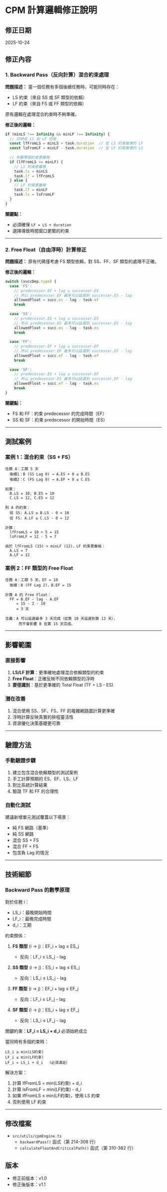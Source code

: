 # CPM 計算邏輯修正說明

## 修正日期
2025-10-24

## 修正內容

### 1. Backward Pass（反向計算）混合約束處理

**問題描述：**
當一個任務有多個後續任務時，可能同時存在：
- LS 約束（來自 SS 或 SF 類型的依賴）
- LF 約束（來自 FS 或 FF 類型的依賴）

原有邏輯在處理混合約束時不夠準確。

**修正後的邏輯：**

```typescript
if (minLS !== Infinity && minLF !== Infinity) {
  // 同時有 LS 和 LF 約束
  const lfFromLS = minLS + task.duration  // 從 LS 約束推導的 LF
  const lsFromLF = minLF - task.duration  // 從 LF 約束推導的 LS
  
  // 判斷哪個約束更嚴格
  if (lfFromLS <= minLF) {
    // LS 約束更嚴格
    task.ls = minLS
    task.lf = lfFromLS
  } else {
    // LF 約束更嚴格
    task.lf = minLF
    task.ls = lsFromLF
  }
}
```

**關鍵點：**
- 必須確保 `LF = LS + duration`
- 選擇導致時間窗口更緊的約束

---

### 2. Free Float（自由浮時）計算修正

**問題描述：**
原有代碼僅考慮 FS 類型依賴，對 SS、FF、SF 類型的處理不正確。

**修正後的邏輯：**

```typescript
switch (succDep.type) {
  case 'FS':
    // predecessor.EF + lag ≤ successor.ES
    // 所以 predecessor.EF 最多可以延遲到 successor.ES - lag
    allowedFloat = succ.es - lag - task.ef
    break
    
  case 'SS':
    // predecessor.ES + lag ≤ successor.ES
    // 所以 predecessor.ES 最多可以延遲到 successor.ES - lag
    allowedFloat = succ.es - lag - task.es
    break
    
  case 'FF':
    // predecessor.EF + lag ≤ successor.EF
    // 所以 predecessor.EF 最多可以延遲到 successor.EF - lag
    allowedFloat = succ.ef - lag - task.ef
    break
    
  case 'SF':
    // predecessor.ES + lag ≤ successor.EF
    // 所以 predecessor.ES 最多可以延遲到 successor.EF - lag
    allowedFloat = succ.ef - lag - task.es
    break
}
```

**關鍵點：**
- FS 和 FF：約束 predecessor 的完成時間（EF）
- SS 和 SF：約束 predecessor 的開始時間（ES）

---

## 測試案例

### 案例 1：混合約束（SS + FS）

```
任務 A：工期 5 天
  後續1：B (SS Lag 0) → A.ES + 0 ≤ B.ES
  後續2：C (FS Lag 0) → A.EF + 0 ≤ C.ES

如果：
  B.LS = 10, B.ES = 10
  C.LS = 12, C.ES = 12

則 A 的約束：
  從 SS: A.LS ≤ B.LS - 0 = 10
  從 FS: A.LF ≤ C.LS - 0 = 12

計算：
  lfFromLS = 10 + 5 = 15
  lsFromLF = 12 - 5 = 7

由於 lfFromLS (15) > minLF (12)，LF 約束更嚴格：
  A.LS = 7
  A.LF = 12
```

### 案例 2：FF 類型的 Free Float

```
任務 A：工期 5 天，EF = 10
  後續：B (FF Lag 2)，B.EF = 15

計算 A 的 Free Float：
  FF = B.EF - lag - A.EF
     = 15 - 2 - 10
     = 3 天
     
含義：A 可以延遲最多 3 天完成（從第 10 天延遲到第 13 天），
      而不會影響 B 在第 15 天完成。
```

---

## 影響範圍

### 直接影響
1. **LS/LF 計算**：更準確地處理混合依賴類型的約束
2. **Free Float**：正確反映不同依賴類型的浮時
3. **要徑識別**：基於更準確的 Total Float (TF = LS - ES)

### 潛在改善
1. 混合使用 SS、SF、FS、FF 的複雜網路圖計算更準確
2. 浮時計算反映真實的排程靈活性
3. 資源優化決策基礎更可靠

---

## 驗證方法

### 手動驗證步驟
1. 建立包含混合依賴類型的測試案例
2. 手工計算預期的 ES、EF、LS、LF
3. 對比系統計算結果
4. 驗證 TF 和 FF 的合理性

### 自動化測試
建議新增單元測試覆蓋以下場景：
- 純 FS 網路（基準）
- 純 SS 網路
- 混合 SS + FS
- 混合 FF + FS
- 包含負 Lag 的情況

---

## 技術細節

### Backward Pass 的數學原理

對於任務 i：
- LS_i：最晚開始時間
- LF_i：最晚完成時間
- d_i：工期

約束關係：
1. **FS 類型** (i → j)：EF_i + lag ≤ ES_j
   - 反向：LF_i ≤ LS_j - lag

2. **SS 類型** (i → j)：ES_i + lag ≤ ES_j
   - 反向：LS_i ≤ LS_j - lag

3. **FF 類型** (i → j)：EF_i + lag ≤ EF_j
   - 反向：LF_i ≤ LF_j - lag

4. **SF 類型** (i → j)：ES_i + lag ≤ EF_j
   - 反向：LS_i ≤ LF_j - lag

關鍵約束：**LF_i = LS_i + d_i** 必須始終成立

當同時有多個約束時：
```
LS_i ≤ min(LS約束)
LF_i ≤ min(LF約束)
LF_i = LS_i + d_i  （必須滿足）
```

解決方案：
1. 計算 lfFromLS = min(LS約束) + d_i
2. 計算 lsFromLF = min(LF約束) - d_i
3. 如果 lfFromLS ≤ min(LF約束)，使用 LS 約束
4. 否則使用 LF 約束

---

## 修改檔案
- `src/utils/cpmEngine.ts`
  - `backwardPass()` 函式（第 214-308 行）
  - `calculateFloatAndCriticalPath()` 函式（第 310-382 行）

## 版本
- 修正前版本：v1.0
- 修正後版本：v1.1

